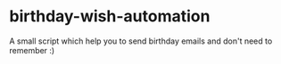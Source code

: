 # birthday-wish-automation
A small script which help you to send birthday emails and don't need to remember :)
